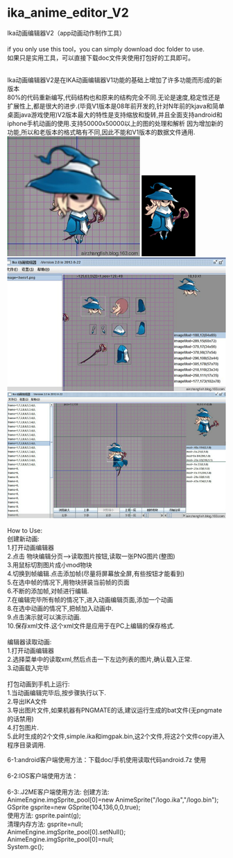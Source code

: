 # ika_anime_editor_V2
Ika动画编辑器V2（app动画动作制作工具）<br/>
<br/>
if you only use this tool，you can simply download doc folder to use.<br/>
如果只是实用工具，可以直接下载doc文件夹使用打包好的工具即可。<br/>
<br/>

Ika动画编辑器V2是在IKA动画编辑器V1功能的基础上增加了许多功能而形成的新版本<br/>
80%的代码重新编写,代码结构也和原来的结构完全不同.无论是速度,稳定性还是扩展性上,都是很大的进步.(毕竟V1版本是08年前开发的,针对N年前的kjava和简单桌面java游戏使用)V2版本最大的特性是支持缩放和旋转,并且全面支持android和iphone手机动画的使用.支持50000x50000以上的图的处理和解析
因为增加新的功能,所以和老版本的格式略有不同,因此不能和V1版本的数据文件通用. <br/>
<img src="https://github.com/airzhangfish/ika_anime_editor_V2/blob/master/doc/samplepic/xx1.jpg" />
<img src="https://github.com/airzhangfish/ika_anime_editor_V2/blob/master/doc/samplepic/xx2.gif" /><br/>
<img src="https://github.com/airzhangfish/ika_anime_editor_V2/blob/master/doc/samplepic/xx3.jpg" /><br/>
<img src="https://github.com/airzhangfish/ika_anime_editor_V2/blob/master/doc/samplepic/xx4.jpg" /><br/>
<br/>
How to Use:<br/>
创建新动画:<br/>
1.打开动画编辑器<br/>
2.点击 物块编辑分页-->读取图片按钮,读取一张PNG图片(整图)<br/>
3.用鼠标切割图片成小mod物块<br/>
4.切换到帧编辑.点击添加帧(尽量将屏幕放全屏,有些按钮才能看到)<br/>
5.在选中帧的情况下,用物块拼装当前帧的页面<br/>
6.不断的添加帧,对帧进行编辑.<br/>
7.在编辑完毕所有帧的情况下,进入动画编辑页面,添加一个动画<br/>
8.在选中动画的情况下,把帧加入动画中.<br/>
9.点击演示就可以演示动画.<br/>
10.保存xml文件.这个xml文件是应用于在PC上编辑的保存格式. <br/>
<br/>
编辑器读取动画:<br/>
1.打开动画编辑器<br/>
2.选择菜单中的读取xml,然后点击一下左边列表的图片,确认载入正常.<br/>
3.动画载入完毕 <br/>
<br/>
打包动画到手机上运行:<br/>
1.当动画编辑完毕后,按步骤执行以下.<br/>
2.导出IKA文件<br/>
3.导出图片文件,如果机器有PNGMATE的话,建议运行生成的bat文件(无pngmate的话禁用)<br/>
4.打包图片.<br/>
5.此时生成的2个文件,simple.ika和imgpak.bin,这2个文件,将这2个文件copy进入程序目录调用.<br/>

6-1:android客户端使用方法：下载doc/手机使用读取代码android.7z 使用<br/><br/>
6-2:IOS客户端使用方法：<br/><br/>
6-3:.J2ME客户端使用方法: 创建方法:<br/>
AnimeEngine.imgSprite_pool[0]=new AnimeSprite("/logo.ika","/logo.bin");<br/>
GSprite gsprite=new GSprite(104,136,0,0,true);<br/>
使用方法: gsprite.paint(g);<br/>
清理内存方法: gsprite=null;<br/>
AnimeEngine.imgSprite_pool[0].setNull();<br/>
AnimeEngine.imgSprite_pool[0]=null;<br/>
System.gc();<br/>
